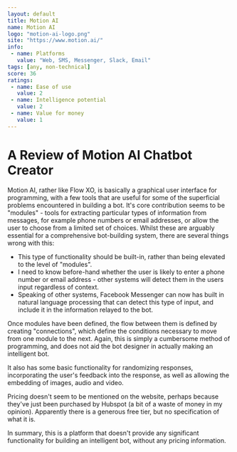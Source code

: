```yaml
---
layout: default
title: Motion AI
name: Motion AI
logo: "motion-ai-logo.png"
site: "https://www.motion.ai/"
info:
 - name: Platforms
   value: "Web, SMS, Messenger, Slack, Email"
tags: [any, non-technical]
score: 36
ratings:
 - name: Ease of use
   value: 2
 - name: Intelligence potential
   value: 2
 - name: Value for money
   value: 1
---
```


A Review of Motion AI Chatbot Creator
=====================================

Motion AI, rather like Flow XO, is basically a graphical user
interface for programming, with a few tools that are useful for some
of the superficial problems encountered in building a bot. It's core
contribution seems to be "modules" - tools for extracting particular
types of information from messages, for example phone numbers or email
addresses, or allow the user to choose from a limited set of
choices. Whilst these are arguably essential for a comprehensive
bot-building system, there are several things wrong with this:

 - This type of functionality should be built-in, rather than being
   elevated to the level of "modules".
 - I need to know before-hand whether the user is likely to enter a
   phone number or email address - other systems will detect them in
   the users input regardless of context.
 - Speaking of other systems, Facebook Messenger can now has built in
   natural language processing that can detect this type of input, and
   include it in the information relayed to the bot.

Once modules have been defined, the flow between them is defined by
creating "connections", which define the conditions necessary to move
from one module to the next. Again, this is simply a cumbersome method
of programming, and does not aid the bot designer in actually making
an intelligent bot.

It also has some basic functionality for randomizing responses,
incorporating the user's feedback into the response, as well as
allowing the embedding of images, audio and video.

Pricing doesn't seem to be mentioned on the website, perhaps because
they've just been purchased by Hubspot (a bit of a waste of money in
my opinion). Apparently there is a generous free tier, but no
specification of what it is.

In summary, this is a platform that doesn't provide any significant
functionality for building an intelligent bot, without any pricing
information. 
